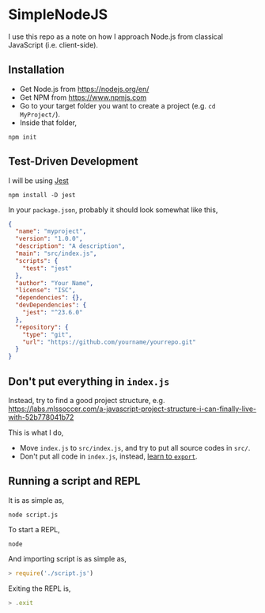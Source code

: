 # SimpleNodeJS

I use this repo as a note on how I approach Node.js from classical JavaScript (i.e. client-side).

## Installation

- Get Node.js from <https://nodejs.org/en/>
- Get NPM from <https://www.npmjs.com>
- Go to your target folder you want to create a project (e.g. `cd MyProject/`).
- Inside that folder,

```commandline
npm init
```

## Test-Driven Development

I will be using [Jest](https://jestjs.io/docs/en/getting-started.html)

```commandline
npm install -D jest
```

In your `package.json`, probably it should look somewhat like this,

```json
{
  "name": "myproject",
  "version": "1.0.0",
  "description": "A description",
  "main": "src/index.js",
  "scripts": {
    "test": "jest"
  },
  "author": "Your Name",
  "license": "ISC",
  "dependencies": {},
  "devDependencies": {
    "jest": "^23.6.0"
  },
  "repository": {
    "type": "git",
    "url": "https://github.com/yourname/yourrepo.git"
  }
}
```

## Don't put everything in `index.js`

Instead, try to find a good project structure, e.g. <https://labs.mlssoccer.com/a-javascript-project-structure-i-can-finally-live-with-52b778041b72>

This is what I do,

- Move `index.js` to `src/index.js`, and try to put all source codes in `src/`.
- Don't put all code in `index.js`, instead, [learn to `export`](http://www.tutorialsteacher.com/nodejs/nodejs-module-exports).


## Running a script and REPL

It is as simple as,

```commandline
node script.js
```

To start a REPL,

```commandline
node
```

And importing script is as simple as,

```javascript
> require('./script.js')
```

Exiting the REPL is,

```javascript
> .exit
```
